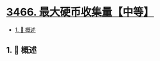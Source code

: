 # [3466. 最大硬币收集量【中等】](https://github.com/Tdahuyou/TNotes.leetcode/tree/main/notes/3466.%20%E6%9C%80%E5%A4%A7%E7%A1%AC%E5%B8%81%E6%94%B6%E9%9B%86%E9%87%8F%E3%80%90%E4%B8%AD%E7%AD%89%E3%80%91)

<!-- region:toc -->

- [1. 📝 概述](#1--概述)

<!-- endregion:toc -->

## 1. 📝 概述
